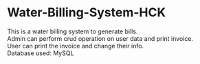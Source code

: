 # Water-Billing-System-HCK <br>
This is a water billing system to generate bills. <br>
Admin can perform crud operation on user data and print invoice. <br>
User can print the invoice and change their info. <br>
Database used: MySQL <br>
